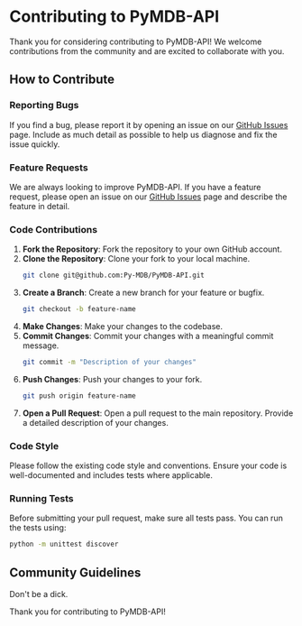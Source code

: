 # Contributing to PyMDB-API

Thank you for considering contributing to PyMDB-API! We welcome contributions from the community and are excited to collaborate with you.

## How to Contribute

### Reporting Bugs

If you find a bug, please report it by opening an issue on our [GitHub Issues](https://github.com/Py-MDB/PyMDB-API/issues) page. Include as much detail as possible to help us diagnose and fix the issue quickly.

### Feature Requests

We are always looking to improve PyMDB-API. If you have a feature request, please open an issue on our [GitHub Issues](https://github.com/Py-MDB/PyMDB-API/issues) page and describe the feature in detail.

### Code Contributions

1. **Fork the Repository**: Fork the repository to your own GitHub account.
2. **Clone the Repository**: Clone your fork to your local machine.
    ```bash
    git clone git@github.com:Py-MDB/PyMDB-API.git
    ```
3. **Create a Branch**: Create a new branch for your feature or bugfix.
    ```bash
    git checkout -b feature-name
    ```
4. **Make Changes**: Make your changes to the codebase.
5. **Commit Changes**: Commit your changes with a meaningful commit message.
    ```bash
    git commit -m "Description of your changes"
    ```
6. **Push Changes**: Push your changes to your fork.
    ```bash
    git push origin feature-name
    ```
7. **Open a Pull Request**: Open a pull request to the main repository. Provide a detailed description of your changes.

### Code Style

Please follow the existing code style and conventions. Ensure your code is well-documented and includes tests where applicable.

### Running Tests

Before submitting your pull request, make sure all tests pass. You can run the tests using:
```bash
python -m unittest discover
```

## Community Guidelines

Don't be a dick.

Thank you for contributing to PyMDB-API!

